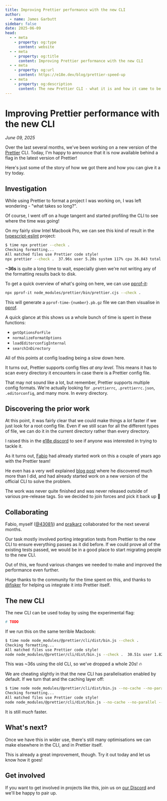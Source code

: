 ```yaml
---
title: Improving Prettier performance with the new CLI
author:
  - name: James Garbutt
sidebar: false
date: 2025-06-09
head:
  - - meta
    - property: og:type
      content: website
  - - meta
    - property: og:title
      content: Improving Prettier performance with the new CLI
  - - meta
    - property: og:url
      content: https://e18e.dev/blog/prettier-speed-up
  - - meta
    - property: og:description
      content: The new Prettier CLI - what it is and how it came to be.
---
```


# Improving Prettier performance with the new CLI

_June 09, 2025_

Over the last several months, we've been working on a new version of the [Prettier](https://github.com/prettier/prettier/) CLI. Today, I'm happy to announce that it is now available behind a flag in the latest version of Prettier!

Here's just some of the story of how we got there and how you can give it a try today.

## Investigation

While using Prettier to format a project I was working on, I was left wondering - "what takes so long?".

Of course, I went off on a huge tangent and started profiling the CLI to see where the time was going!

On my fairly slow Intel Macbook Pro, we can see this kind of result in the [typescript-eslint](https://github.com/typescript-eslint/typescript-eslint/) project:

```sh
$ time npx prettier --check .
Checking formatting...
All matched files use Prettier code style!
npx prettier --check .  37.96s user 5.20s system 117% cpu 36.843 total
```

**~36s** is quite a long time to wait, especially given we're not writing any of the formatting results back to disk.

To get a quick overview of what's going on here, we can use [pprof-it](https://github.com/jakebailey/pprof-it):

```sh
npx pprof-it node_modules/prettier/bin/prettier.cjs --check .
```

This will generate a `pprof-time-{number}.pb.gz` file we can then visualise in [pprof](https://github.com/google/pprof).

A quick glance at this shows us a whole bunch of time is spent in these functions:

- `getOptionsForFile`
- `normalizeFormatOptions`
- `loadEditorconfigInternal`
- `searchInDirectory`

All of this points at config loading being a slow down here.

It turns out, Prettier supports config files _at any level_. This means it has to scan every directory it encounters in case there is a Prettier config file.

That may not sound like a lot, but remember, Prettier supports multiple config formats. We're actually looking for `.prettierrc`, `.prettierrc.json`, `.editorconfig`, and many more. In every directory.

## Discovering the prior work

At this point, it was fairly clear that we could make things a _lot_ faster if we just look for a root config file. Even if we still scan for all the different types of file, we can do it in the current directory rather than every directory.

I raised this in the [e18e discord](https://chat.e18e.dev) to see if anyone was interested in trying to tackle it.

As it turns out, [Fabio](https://bsky.app/profile/fabiospampinato.bsky.social) had already started work on this a couple of years ago with the Prettier team!

He even has a very well explained [blog post](https://prettier.io/blog/2023/11/30/cli-deep-dive) where he discovered much more than I did, and had already started work on a new version of the official CLI to solve the problem.

The work was never quite finished and was never released outside of various pre-release tags. So we decided to join forces and pick it back up :tada:

## Collaborating

Fabio, myself ([@43081j](https://bsky.app/profile/43081j.com)) and [pralkarz](https://github.com/pralkarz) collaborated for the next several months.

Our task mostly involved porting integration tests from Prettier to the new CLI to ensure everything passes as it did before. If we could prove all of the existing tests passed, we would be in a good place to start migrating people to the new CLI.

Out of this, we found various changes we needed to make and improved the performance even further.

Huge thanks to the community for the time spent on this, and thanks to [@fisker](https://github.com/fisker) for helping us integrate it into Prettier itself.

## The new CLI

The new CLI can be used today by using the experimental flag:

```sh
# TODO
```

If we run this on the same terrible Macbook:

```sh
$ time node node_modules/@prettier/cli/dist/bin.js --check .
Checking formatting...
All matched files use Prettier code style!
node node_modules/@prettier/cli/dist/bin.js --check .  30.51s user 1.82s system 208% cpu 15.494 total
```

This was ~36s using the old CLI, so we've dropped a whole 20s! :fire:

We are cheating slightly in that the new CLI has parallelisation enabled by default. If we turn that and the caching layer off:

```sh
$ time node node_modules/@prettier/cli/dist/bin.js --no-cache --no-parallel --check .
Checking formatting...
All matched files use Prettier code style!
node node_modules/@prettier/cli/dist/bin.js --no-cache --no-parallel --check   22.44s user 1.80s system 145% cpu 16.687 total
```

It is still _much_ faster.

## What's next?

Once we have this in wider use, there's still many optimisations we can make elsewhere in the CLI, and in Prettier itself.

This is already a great improvement, though. Try it out today and let us know how it goes!

## Get involved

If you want to get involved in projects like this, join us on [our Discord](https://chat.e18e.dev) and we'll be happy to pair up.
